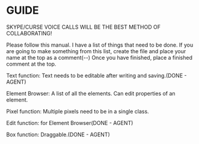 GUIDE
=====

SKYPE/CURSE VOICE CALLS WILL BE THE BEST METHOD OF COLLABORATING!

Please follow this manual.
I have a list of things that need to be done.
If you are going to make something from this list, create the file and place your name at the top as a comment(--)
Once you have finished, place a finished comment at the top.

Text function: Text needs to be editable after writing and saving.(DONE - AGENT)

Element Browser: A list of all the elements. Can edit properties of an element.

Pixel function: Multiple pixels need to be in a single class.

Edit function: for Element Browser(DONE - AGENT)

Box function: Draggable.(DONE - AGENT)
